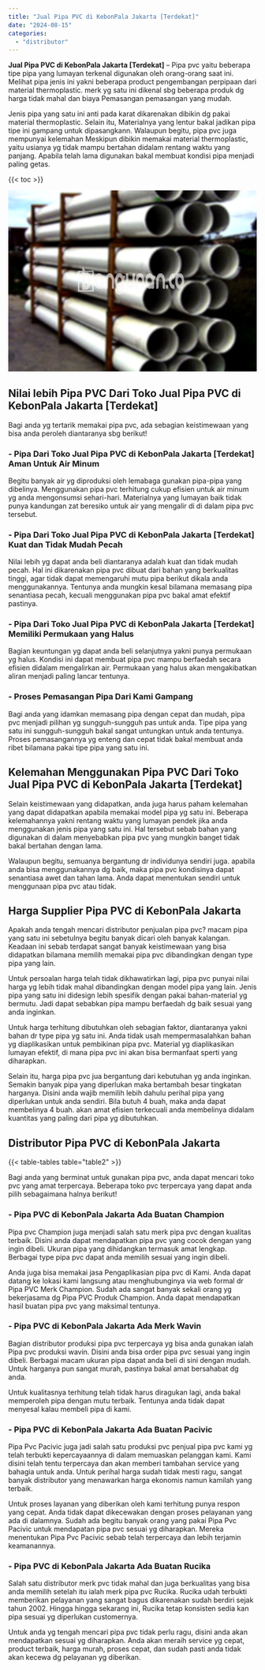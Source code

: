 ```yaml
---
title: "Jual Pipa PVC di KebonPala Jakarta [Terdekat]"
date: "2024-08-15"
categories: 
  - "distributor"
---
```


**Jual Pipa PVC di KebonPala Jakarta \[Terdekat\]** – Pipa pvc yaitu beberapa tipe pipa yang lumayan terkenal digunakan oleh orang-orang saat ini. Melihat pipa jenis ini yakni beberapa product pengembangan perpipaan dari material thermoplastic. merk yg satu ini dikenal sbg beberapa produk dg harga tidak mahal dan biaya Pemasangan pemasangan yang mudah.

Jenis pipa yang satu ini anti pada karat dikarenakan dibikin dg pakai material thermoplastic. Selain itu, Materialnya yang lentur bakal jadikan pipa tipe ini gampang untuk dipasangkann. Walaupun begitu, pipa pvc juga mempunyai kelemahan Meskipun dibikin memakai material thermoplastic, yaitu usianya yg tidak mampu bertahan didalam rentang waktu yang panjang. Apabila telah lama digunakan bakal membuat kondisi pipa menjadi paling getas.

{{< toc >}}

![Jual Pipa PVC di KebonPala Jakarta [Terdekat]](/images/jaul-pipa-pvc-42.png)

## Nilai lebih Pipa PVC Dari Toko Jual Pipa PVC di KebonPala Jakarta \[Terdekat\]

Bagi anda yg tertarik memakai pipa pvc, ada sebagian keistimewaan yang bisa anda peroleh diantaranya sbg berikut!

### \- Pipa Dari Toko Jual Pipa PVC di KebonPala Jakarta \[Terdekat\] Aman Untuk Air Minum

Begitu banyak air yg diproduksi oleh lemabaga gunakan pipa-pipa yang dibelinya. Menggunakan pipa pvc terhitung cukup efisien untuk air minum yg anda mengonsumsi sehari-hari. Materialnya yang lumayan baik tidak punya kandungan zat beresiko untuk air yang mengalir di di dalam pipa pvc tersebut.

### \- Pipa Dari Toko Jual Pipa PVC di KebonPala Jakarta \[Terdekat\] Kuat dan Tidak Mudah Pecah

Nilai lebih yg dapat anda beli diantaranya adalah kuat dan tidak mudah pecah. Hal ini dikarenakan pipa pvc dibuat dari bahan yang berkualitas tinggi, agar tidak dapat memengaruhi mutu pipa berikut dikala anda menggunakannya. Tentunya anda mungkin kesal bilamana memasang pipa senantiasa pecah, kecuali menggunakan pipa pvc bakal amat efektif pastinya.

### \- Pipa Dari Toko Jual Pipa PVC di KebonPala Jakarta \[Terdekat\] Memiliki Permukaan yang Halus

Bagian keuntungan yg dapat anda beli selanjutnya yakni punya permukaan yg halus. Kondisi ini dapat membuat pipa pvc mampu berfaedah secara efisien didalam mengalirkan air. Permukaan yang halus akan mengakibatkan aliran menjadi paling lancar tentunya.

### \- Proses Pemasangan Pipa Dari Kami Gampang

Bagi anda yang idamkan memasang pipa dengan cepat dan mudah, pipa pvc menjadi pilihan yg sungguh-sungguh pas untuk anda. Tipe pipa yang satu ini sungguh-sungguh bakal sangat untungkan untuk anda tentunya. Proses pemasangannya yg enteng dan cepat tidak bakal membuat anda ribet bilamana pakai tipe pipa yang satu ini.

## Kelemahan Menggunakan Pipa PVC Dari Toko Jual Pipa PVC di KebonPala Jakarta \[Terdekat\]

Selain keistimewaan yang didapatkan, anda juga harus paham kelemahan yang dapat didapatkan apabila memakai model pipa yg satu ini. Beberapa kelemahannya yakni rentang waktu yang lumayan pendek jika anda menggunakan jenis pipa yang satu ini. Hal tersebut sebab bahan yang digunakan di dalam menyebabkan pipa pvc yang mungkin banget tidak bakal bertahan dengan lama.

Walaupun begitu, semuanya bergantung dr individunya sendiri juga. apabila anda bisa menggunakannya dg baik, maka pipa pvc kondisinya dapat senantiasa awet dan tahan lama. Anda dapat menentukan sendiri untuk menggunaan pipa pvc atau tidak.

## Harga Supplier Pipa PVC di KebonPala Jakarta

Apakah anda tengah mencari distributor penjualan pipa pvc? macam pipa yang satu ini sebetulnya begitu banyak dicari oleh banyak kalangan. Keadaan ini sebab terdapat sangat banyak keistimewaan yang bisa didapatkan bilamana memilih memakai pipa pvc dibandingkan dengan type pipa yang lain.

Untuk persoalan harga telah tidak dikhawatirkan lagi, pipa pvc punyai nilai harga yg lebih tidak mahal dibandingkan dengan model pipa yang lain. Jenis pipa yang satu ini didesign lebih spesifik dengan pakai bahan-material yg bermutu. Jadi dapat sebabkan pipa mampu berfaedah dg baik sesuai yang anda inginkan.

Untuk harga terhitung dibutuhkan oleh sebagian faktor, diantaranya yakni bahan dr type pipa yg satu ini. Anda tidak usah mempermasalahkan bahan yg diaplikasikan untuk pembikinan pipa pvc. Material yg diaplikasikan lumayan efektif, di mana pipa pvc ini akan bisa bermanfaat sperti yang diharapkan.

Selain itu, harga pipa pvc jua bergantung dari kebutuhan yg anda inginkan. Semakin banyak pipa yang diperlukan maka bertambah besar tingkatan harganya. Disini anda wajib memilih lebih dahulu perihal pipa yang diperlukan untuk anda sendiri. Bila butuh 4 buah, maka anda dapat membelinya 4 buah. akan amat efisien terkecuali anda membelinya didalam kuantitas yang paling dari pipa yg dibutuhkan.

## Distributor Pipa PVC di KebonPala Jakarta

{{< table-tables table="table2" >}}

Bagi anda yang berminat untuk gunakan pipa pvc, anda dapat mencari toko pvc yang amat terpercaya. Beberapa toko pvc terpercaya yang dapat anda pilih sebagaimana halnya berikut!

### \- Pipa PVC di KebonPala Jakarta Ada Buatan Champion

Pipa pvc Champion juga menjadi salah satu merk pipa pvc dengan kualitas terbaik. Disini anda dapat mendapatkan pipa pvc yang cocok dengan yang ingin dibeli. Ukuran pipa yang dihidangkan termasuk amat lengkap. Berbagai type pipa pvc dapat anda memilih sesuai yang ingin dibeli.

Anda juga bisa memakai jasa Pengaplikasian pipa pvc di Kami. Anda dapat datang ke lokasi kami langsung atau menghubunginya via web formal dr Pipa PVC Merk Champion. Sudah ada sangat banyak sekali orang yg bekerjasama dg Pipa PVC Produk Champion. Anda dapat mendapatkan hasil buatan pipa pvc yang maksimal tentunya.

### \- Pipa PVC di KebonPala Jakarta Ada Merk Wavin

Bagian distributor produksi pipa pvc terpercaya yg bisa anda gunakan ialah Pipa pvc produksi wavin. Disini anda bisa order pipa pvc sesuai yang ingin dibeli. Berbagai macam ukuran pipa dapat anda beli di sini dengan mudah. Untuk harganya pun sangat murah, pastinya bakal amat bersahabat dg anda.

Untuk kualitasnya terhitung telah tidak harus diragukan lagi, anda bakal memperoleh pipa dengan mutu terbaik. Tentunya anda tidak dapat menyesal kalau membeli pipa di kami.

### \- Pipa PVC di KebonPala Jakarta Ada Buatan Pacivic

Pipa Pvc Pacivic juga jadi salah satu produksi pvc penjual pipa pvc kami yg telah terbukti kepercayaannya di dalam memuaskan pelanggan kami. Kami disini telah tentu terpercaya dan akan memberi tambahan service yang bahagia untuk anda. Untuk perihal harga sudah tidak mesti ragu, sangat banyak distributor yang menawarkan harga ekonomis namun kamilah yang terbaik.

Untuk proses layanan yang diberikan oleh kami terhitung punya respon yang cepat. Anda tidak dapat dikecewakan dengan proses pelayanan yang ada di dalamnya. Sudah ada begitu banyak orang yang pakai Pipa Pvc Pacivic untuk mendapatan pipa pvc sesuai yg diharapkan. Mereka menentukan Pipa Pvc Pacivic sebab telah terpercaya dan lebih terjamin keamanannya.

### \- Pipa PVC di KebonPala Jakarta Ada Buatan Rucika

Salah satu distributor merk pvc tidak mahal dan juga berkualitas yang bisa anda memilih setelah itu ialah merk pipa pvc Rucika. Rucika udah terbukti memberikan pelayanan yang sangat bagus dikarenakan sudah berdiri sejak tahun 2002. Hingga hingga sekarang ini, Rucika tetap konsisten sedia kan pipa sesuai yg diperlukan customernya.

Untuk anda yg tengah mencari pipa pvc tidak perlu ragu, disini anda akan mendapatkan sesuai yg diharapkan. Anda akan meraih service yg cepat, product terbaik, harga murah, proses cepat, dan sudah pasti anda tidak akan kecewa dg pelayanan yg diberikan.
